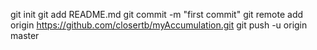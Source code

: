git init
git add README.md
git commit -m "first commit"
git remote add origin https://github.com/closertb/myAccumulation.git
git push -u origin master